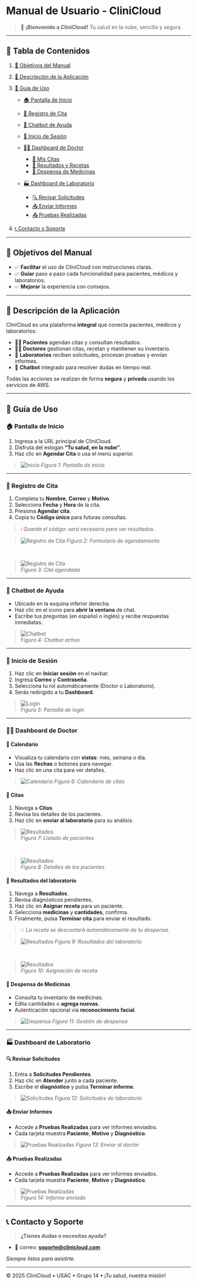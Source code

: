 # Manual de Usuario - CliniCloud

> 🚀 **¡Bienvenido a CliniCloud!** Tu salud en la nube, sencilla y segura.

---

## 📑 Tabla de Contenidos

1. [🎯 Objetivos del Manual](#-objetivos-del-manual)
2. [📝 Descripción de la Aplicación](#-descripción-de-la-aplicación)
3. [🧭 Guía de Uso](#-guía-de-uso)

   * [🏠 Pantalla de Inicio](#-pantalla-de-inicio)
   * [📝 Registro de Cita](#-registro-de-cita)
   * [💬 Chatbot de Ayuda](#-chatbot-de-ayuda)
   * [🔐 Inicio de Sesión](#-inicio-de-sesión)
   * [👨‍⚕️ Dashboard de Doctor](#-dashboard-de-doctor)

     * [📅 Mis Citas](#-mis-citas)
     * [📄 Resultados y Recetas](#-resultados-y-recetas)
     * [💊 Despensa de Medicinas](#-despensa-de-medicinas)
   * [🏭 Dashboard de Laboratorio](#-dashboard-de-laboratorio)

     * [🔍 Revisar Solicitudes](#-revisar-solicitudes)
     * [📤 Enviar Informes](#-enviar-informes)
     * [📤 Pruebas Realizadas](#-pruebas-realizadas)
4. [📞 Contacto y Soporte](#-contacto-y-soporte)

---

## 🎯 Objetivos del Manual

* ✅ **Facilitar** el uso de CliniCloud con instrucciones claras.
* ✅ **Guiar** paso a paso cada funcionalidad para pacientes, médicos y laboratorios.
* ✅ **Mejorar** la experiencia con consejos.

---

## 📝 Descripción de la Aplicación

CliniCloud es una plataforma **integral** que conecta pacientes, médicos y laboratorios:

* 🧑‍⚕️ **Pacientes** agendan citas y consultan resultados.
* 👨‍⚕️ **Doctores** gestionan citas, recetan y mantienen su inventario.
* 🧪 **Laboratorios** reciben solicitudes, procesan pruebas y envían informes.
* 💬 **Chatbot** integrado para resolver dudas en tiempo real.

Todas las acciones se realizan de forma **segura** y **privada** usando los servicios de AWS.

---

## 🧭 Guía de Uso

### 🏠 Pantalla de Inicio

1. Ingresa a la URL principal de CliniCloud.
2. Disfruta del eslogan **“Tu salud, en la nube”**.
3. Haz clic en **Agendar Cita** o usa el menú superior.

> ![Inicio](./imgs/Pantalla_inicio.png)
> *Figura 1: Pantalla de inicio*

---

### 📝 Registro de Cita

1. Completa tu **Nombre**, **Correo** y **Motivo**.
2. Selecciona **Fecha** y **Hora** de la cita.
3. Presiona **Agendar cita**.
4. Copia tu **Código único** para futuras consultas.

> ℹ️ *Guarda el código: será necesario para ver resultados.*

> ![Registro de Cita](./imgs/reservar_cita.png)
> *Figura 2: Formulario de agendamiento*

<br>

> ![Registro de Cita](./imgs/cita_agendada.png)<br>
> *Figura 3: Cita agendada*
---

### 💬 Chatbot de Ayuda

* Ubicado en la esquina inferior derecha.
* Haz clic en el icono para **abrir la ventana** de chat.
* Escribe tus preguntas (en español o inglés) y recibe respuestas inmediatas.

> ![Chatbot](./imgs/clinibot.png)<br>
> *Figura 4: Chatbot activo*

---

### 🔐 Inicio de Sesión

1. Haz clic en **Iniciar sesión** en el navbar.
2. Ingresa **Correo** y **Contraseña**.
3. Selecciona tu rol automáticamente (Doctor o Laboratorio).
4. Serás redirigido a tu **Dashboard**.

> ![Login](./imgs/login.png)<br>
> *Figura 5: Pantalla de login*

---

### 👨‍⚕️ Dashboard de Doctor

#### 📅 Calendario

* Visualiza tu calendario con **vistas**: mes, semana o día.
* Usa las **flechas** o botones para navegar.
* Haz clic en una cita para ver detalles.

> ![Calendario](./imgs/calendario_doctor.png)
> *Figura 6: Calendario de citas*

#### 📄 Citas

1. Navega a **Citas**.
2. Revisa los detalles de los pacientes.
3. Haz clic en **enviar al laboratorio** para su análisis.

> ![Resultados](./imgs/listado_citas_doctor.png)<br>
> *Figura 7: Listado de pacientes*

<br>

> ![Resultados](./imgs/detalles_paciente.png)<br>
> *Figura 8: Detalles de los pacientes*



#### 📄 Resultados del laboratorio

1. Navega a **Resultados**.
2. Revisa diagnósticos pendientes.
3. Haz clic en **Asignar receta** para un paciente.
4. Selecciona **medicinas** y **cantidades**, confirma.
5. Finalmente, pulsa **Terminar cita** para enviar el resultado.

> 💡 *La receta se descontará automáticamente de tu despensa.*

> ![Resultados](./imgs/resultados_del_laboratorio_doctor.png)
> *Figura 9: Resultados del laboratorio*

<br>

> ![Resultados](./imgs/asignar_receta.png)<br>
> *Figura 10: Asignación de receta*


#### 💊 Despensa de Medicinas

* Consulta tu inventario de medicinas.
* Edita cantidades o **agrega nuevas**.
* Autenticación opcional vía **reconocimiento facial**.

> ![Despensa](./imgs/despensa_doctor.png)
> *Figura 11: Gestión de despensa*

---

### 🏭 Dashboard de Laboratorio

#### 🔍 Revisar Solicitudes

1. Entra a **Solicitudes Pendientes**.
2. Haz clic en **Atender** junto a cada paciente.
3. Escribe el **diagnóstico** y pulsa **Terminar informe**.

> ![Solicitudes](./imgs/solicitudes_pendientes_lab.png)
> *Figura 12: Solicitudes de laboratorio*

#### 📤 Enviar Informes

* Accede a **Pruebas Realizadas** para ver informes enviados.
* Cada tarjeta muestra **Paciente**, **Motivo** y **Diagnóstico**.

> ![Pruebas Realizadas](./imgs/enviar_informes_lab.png)
> *Figura 13: Enviar al doctor*


#### 📤 Pruebas Realizadas

* Accede a **Pruebas Realizadas** para ver informes enviados.
* Cada tarjeta muestra **Paciente**, **Motivo** y **Diagnóstico**.

> ![Pruebas Realizadas](./imgs/pruebas_realizadas.jpg)<br>
> *Figura 14: Informe enviado*

---

## 📞 Contacto y Soporte

> **¿Tienes dudas o necesitas ayuda?**

* 📧 correo: **[soporte@clinicloud.com](2815806340401@ingenieria.usac.edu.gt)**

*Siempre listos para asistirte.*

---

© 2025 CliniCloud • USAC • Grupo 14 • ¡Tu salud, nuestra misión!
